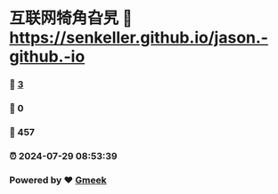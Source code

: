 # 互联网犄角旮旯 :link: https://senkeller.github.io/jason.-github.-io 
### :page_facing_up: [3](https://senkeller.github.io/jason.-github.-io/tag.html) 
### :speech_balloon: 0 
### :hibiscus: 457 
### :alarm_clock: 2024-07-29 08:53:39 
### Powered by :heart: [Gmeek](https://github.com/Meekdai/Gmeek)
